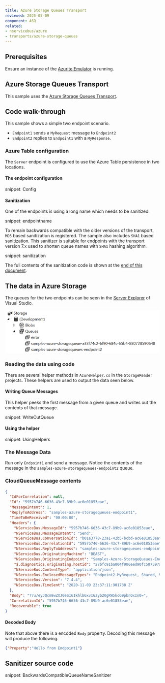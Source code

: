 ```yaml
---
title: Azure Storage Queues Transport
reviewed: 2025-05-09
component: ASQ
related:
- nservicebus/azure
- transports/azure-storage-queues
---
```


## Prerequisites

Ensure an instance of the [Azurite Emulator](https://learn.microsoft.com/en-us/azure/storage/common/storage-use-azurite?tabs=visual-studio) is running.


## Azure Storage Queues Transport

This sample uses the [Azure Storage Queues Transport](/transports/azure-storage-queues/).


## Code walk-through

This sample shows a simple two endpoint scenario.

 * `Endpoint1` sends a `MyRequest` message to `Endpoint2`
 * `Endpoint2` replies to `Endpoint1` with a `MyResponse`.


### Azure Table configuration

The `Server` endpoint is configured to use the Azure Table persistence in two locations.


#### The endpoint configuration

snippet: Config

#### Sanitization

One of the endpoints is using a long name which needs to be sanitized.

snippet: endpointname

To remain backwards compatible with the older versions of the transport, `MD5` based sanitization is registered. The sample also includes `SHA1` based sanitization. This sanitizer is suitable for endpoints with the transport version 7.x used to shorten queue names with `SHA1` hashing algorithm.

snippet: sanitization

The full contents of the sanitization code is shown at the [end of this document](#sanitizer-source-code).


## The data in Azure Storage

The queues for the two endpoints can be seen in the [Server Explorer](https://msdn.microsoft.com/en-us/library/x603htbk.aspx) of Visual Studio.

![](images/sanitized-queues.png)


### Reading the data using code

There are several helper methods in `AzureHelper.cs` in the `StorageReader` projects. These helpers are used to output the data seen below.


#### Writing Queue Messages

This helper peeks the first message from a given queue and writes out the contents of that message.

snippet: WriteOutQueue


#### Using the helper

snippet: UsingHelpers


### The Message Data

Run only `Endpoint1` and send a message. Notice the contents of the message in the `samples-azure-storagequeues-endpoint2` queue.


### CloudQueueMessage contents

```json
{
  "IdForCorrelation": null,
  "Id": "5957b746-6636-43c7-89b9-ac6e01853eae",
  "MessageIntent": 1,
  "ReplyToAddress": "samples-azure-storagequeues-endpoint1",
  "TimeToBeReceived": "00:00:00",
  "Headers": {
    "NServiceBus.MessageId": "5957b746-6636-43c7-89b9-ac6e01853eae",
    "NServiceBus.MessageIntent": "Send",
    "NServiceBus.ConversationId": "b01e3778-23a1-42b5-bcbd-ac6e01853eaf",
    "NServiceBus.CorrelationId": "5957b746-6636-43c7-89b9-ac6e01853eae",
    "NServiceBus.ReplyToAddress": "samples-azure-storagequeues-endpoint1",
    "NServiceBus.OriginatingMachine": "BEAST",
    "NServiceBus.OriginatingEndpoint": "Samples-Azure-StorageQueues-Endpoint1",
    "$.diagnostics.originating.hostid": "27bfc91ba004f906eed90fc507597a11",
    "NServiceBus.ContentType": "application/json",
    "NServiceBus.EnclosedMessageTypes": "Endpoint2.MyRequest, Shared, Version=1.0.0.0, Culture=neutral, PublicKeyToken=null",
    "NServiceBus.Version": "7.4.4",
    "NServiceBus.TimeSent": "2020-11-09 23:37:11:901738 Z"
  },
  "Body": "77u/eyJQcm9wZXJ0eSI6IkhlbGxvIGZyb20gRW5kcG9pbnQxIn0=",
  "CorrelationId": "5957b746-6636-43c7-89b9-ac6e01853eae",
  "Recoverable": true
}
```


#### Decoded Body

Note that above there is a encoded `Body` property. Decoding this message will produce the following.

```json
{"Property":"Hello from Endpoint1"}

```

## Sanitizer source code

snippet: BackwardsCompatibleQueueNameSanitizer
